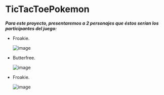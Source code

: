 # TicTacToePokemon

**_Para este proyecto, presentaremos a 2 personajes que éstos serían los participantes del juego:_**

 - Froakie.

   ![image](https://github.com/MARSFOREVER472/TicTacToePokemon/assets/69094327/76a35bb0-6964-49c9-b160-f6c26d8752fe)

 - Butterfree.

   ![image](https://github.com/MARSFOREVER472/TicTacToePokemon/assets/69094327/458f2bad-83cc-45c3-b996-163a92bcdf81)

 - Froakie.

   ![image](https://github.com/MARSFOREVER472/TicTacToePokemon/assets/69094327/5330fc53-c8a0-4ab9-bb0d-d64c82bdf8ea)


   

